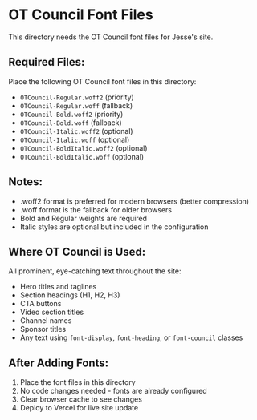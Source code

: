# OT Council Font Files

This directory needs the OT Council font files for Jesse's site.

## Required Files:

Place the following OT Council font files in this directory:

- `OTCouncil-Regular.woff2` (priority)
- `OTCouncil-Regular.woff` (fallback)
- `OTCouncil-Bold.woff2` (priority)
- `OTCouncil-Bold.woff` (fallback)
- `OTCouncil-Italic.woff2` (optional)
- `OTCouncil-Italic.woff` (optional)
- `OTCouncil-BoldItalic.woff2` (optional)
- `OTCouncil-BoldItalic.woff` (optional)

## Notes:

- .woff2 format is preferred for modern browsers (better compression)
- .woff format is the fallback for older browsers
- Bold and Regular weights are required
- Italic styles are optional but included in the configuration

## Where OT Council is Used:

All prominent, eye-catching text throughout the site:
- Hero titles and taglines
- Section headings (H1, H2, H3)
- CTA buttons
- Video section titles
- Channel names
- Sponsor titles
- Any text using `font-display`, `font-heading`, or `font-council` classes

## After Adding Fonts:

1. Place the font files in this directory
2. No code changes needed - fonts are already configured
3. Clear browser cache to see changes
4. Deploy to Vercel for live site update

